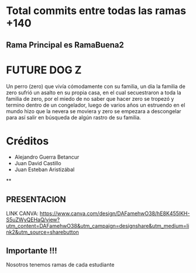  # Total commits entre todas las ramas +140﻿
 
 ## Rama Principal es RamaBuena2
 
 # FUTURE DOG Z

Un perro (zero) que vivía cómodamente con su familia, un día la familia de zero sufrió un asalto en su propia casa, en el cual secuestraron a toda la familia de zero, por el miedo de no saber que hacer zero se tropezó y termino dentro de un congelador, luego de varios años un estruendo en el mundo hizo que la nevera se moviera y zero se empezara a descongelar para así salir en búsqueda de algún rastro de su familia.

# Créditos 

 - Alejandro Guerra Betancur
 - Juan David Castillo 
 - Juan Esteban Aristizábal 

**

## PRESENTACION

LINK CANVA: https://www.canva.com/design/DAFamehwO38/hE8K455lKH-S5uZWyQEHaQ/view?utm_content=DAFamehwO38&utm_campaign=designshare&utm_medium=link2&utm_source=sharebutton


## Importante !!!

Nosotros tenemos ramas de cada estudiante

